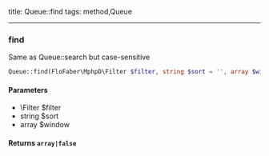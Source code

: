 title: Queue::find
tags: method,Queue

---

<div class="method">
<h3 class="method-name">find</h3>
<p>Same as Queue::search but case-sensitive</p>

```php
Queue::find(FloFaber\MphpD\Filter $filter, string $sort = '', array $window = Array) : array|false
```

#### Parameters

*  \Filter $filter
*  string $sort
*  array $window


#### Returns `array|false`




</div>
